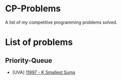 # CP-Problems
A list of my competitive programming problems solved.

# List of problems

## Priority-Queue

- [UVA] [11997 - K Smallest Sums](https://onlinejudge.org/index.php?option=com_onlinejudge&Itemid=8&category=24&page=show_problem&problem=3148)